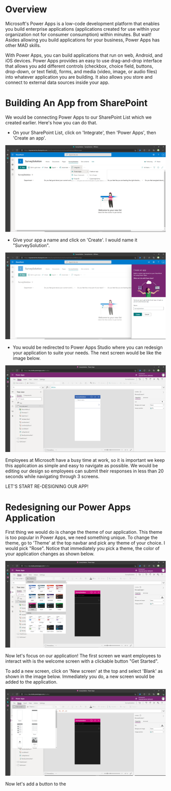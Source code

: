 # Overview
Microsoft's Power Apps is a low-code development platform that enables you build enterprise applications (applications created for use within your organization not for consumer consumption) within minutes. But wait! Asides allowing you build applications for your business, Power Apps has other MAD skills.

With Power Apps, you can build applications that run on web, Android, and iOS devices. Power Apps provides an easy to use drag-and-drop interface that allows you add different controls (checkbox, choice field, buttons, drop-down, or text field), forms, and media (video, image, or audio files) into whatever application you are building. It also allows you store and connect to external data sources inside your app.

# Building An App from SharePoint
We would be connecting Power Apps to our SharePoint List which we created earlier. Here's how you can do that.
- On your SharePoint List, click on 'Integrate', then 'Power Apps', then 'Create an app'.

![](/Images/powerapps-1.PNG)

- Give your app a name and click on 'Create'. I would name it "SurveySolution".

![](/Images/powerapps-2.PNG)

- You would be redirected to Power Apps Studio where you can redesign your application to suite your needs. The next screen would be like the image below.

![](/Images/powerapps-3.PNG)

Employees at Microsoft have a busy time at work, so it is important we keep this application as simple and easy to navigate as possible. We would be editing our design so employees can submit their responses in less than 20 seconds while navigating through 3 screens.

LET'S START RE-DESIGNING OUR APP!

# **Redesigning our Power Apps Application**
First thing we would do is change the theme of our application. This theme is too popular in Power Apps, we need something unique. To change the theme, go to 'Theme' at the top navbar and pick any theme of your choice. I would pick "Rose". Notice that immediately you pick a theme, the color of your application changes as shown below.

![](/Images/powerapps-4.PNG)

Now let's focus on our application! The first screen we want employees to interact with is the welcome screen with a clickable button "Get Started". 

To add a new screen, click on 'New screen' at the top and select 'Blank' as shown in the image below. Immediately you do, a new screen would be added to the application.

![](/Images/powerapps-5.PNG)

Now let's add a button to the 